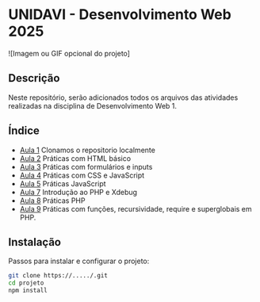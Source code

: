 # UNIDAVI - Desenvolvimento Web 2025

![Imagem ou GIF opcional do projeto]

## Descrição
Neste repositório, serão adicionados todos os arquivos das atividades realizadas na disciplina de Desenvolvimento Web 1.

## Índice

- [Aula 1](#aula1)
    Clonamos o repositorio localmente
- [Aula 2](#aula2)
    Práticas com HTML básico
- [Aula 3](#aula3)
    Práticas com formulários e inputs
- [Aula 4](#aula4)
    Práticas com CSS e JavaScript
- [Aula 5](#aula5)
    Práticas JavaScript
- [Aula 7](#aula7)
    Introdução ao PHP e Xdebug
- [Aula 8](#aula8)
    Práticas PHP
- [Aula 9](#aula9)
    Práticas com funções, recursividade, require e superglobais em PHP.



## Instalação
Passos para instalar e configurar o projeto:

```Bash
git clone https://...../.git
cd projeto
npm install
